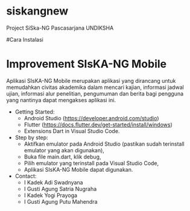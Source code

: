 # siskangnew

Project SiSka-NG Pascasarjana UNDIKSHA


#Cara Instalasi
# Improvement SIsKA-NG Mobile
Aplikasi SIsKA-NG Mobile merupakan aplikasi yang dirancang untuk memudahkan civitas akademika dalam mencari kajian, informasi jadwal ujian, informasi alur penelitian, pengumuman dan berita bagi pengguna yang nantinya dapat mengakses aplikasi ini.
* Getting Started:
  - Android Studio (https://developer.android.com/studio)
  - Flutter (https://docs.flutter.dev/get-started/install/windows)
  - Extensions Dart in Visual Studio Code.
* Step by step:
  - Aktifkan emulator pada Android Studio (pastikan sudah terinstall emulator yang akan digunakan),
  - Buka file main.dart, klik debug,
  - Pilih emulator yang terinstall pada Visual Studio Code,
  - Aplikasi SIsKA-NG Mobile dapat digunakan.
* Contact:
  - I Kadek Adi Swadnyana
  - I Gusti Agung Satria Nugraha
  - I Kadek Yogi Prayoga
  - I Gusti Agung Putu Mahendra
